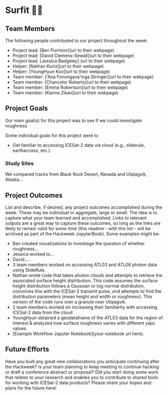 # Surfit 🏄‍♂️

## Team Members

The following people contributed to our project throughout the week:
* Project lead: [Ben Purinton](url to their webpage)
* Project lead: [David Clemens-Sewall](url to their webpage)
* Project lead: [Jessica Badgeley] (url to their webpage)
* Helper: [Nathan Kurtz](url to their webpage)
* Helper: [YoungHyun Koo](url to their webpage)
* Team member: ['Ana Fonongava'inga Stringer](url to their webpage)
* Team member: [Chancelor Roberts](url to their webpage)
* Team member: [Emma Robertson](url to their webpage)
* Team member: [Karina Zikan](url to their webpage)
  

## Project Goals
Our main goal(s) for this project was to see if we could investigate roughness 

Some individual goals for this project were to
* Get familiar to accessing ICESat-2 data via cloud (e.g., sliderule, earthaccess, etc.). 


### Study Sites 
We compared tracks from Black Rock Desert, Nevada and Utqiagvik, Alaska...


## Project Outcomes

List and describe, if desired, any project outcomes accomplished during the week.
These may be individual or aggregate, large or small.
The idea is to capture what your team learned and accomplished.
Links to relevant outputs are a great way to capture these outcomes, so long as the links are likely to remain valid for some time (this readme - with this list - will be archived as part of the Hackweek JupyterBook).
Some examples might be:

* Ben created visualizations to investiage the question of whether roughness...
* Jessica worked to...
* David....
* 3 team members worked on accessing ATL03 and ATL06 photon data using SlideRule. 
* Nathan wrote code that takes photon clouds and attempts to retrieve the associated surface height distribution. This code assumes the surface height distribution follows a Gaussian or log-normal distribution, convolves this with the ICESat-2 transmit pulse, and attempts to find the distribution parameters (mean height and width or roughness). This version of the code runs over a granule near Utqiagvik.
* 2 team members worked on increasing their familiarity with accessing ICESat-2 data from the cloud
* YoungHyun obtained a geodataframe of the ATL03 data for the region of interest & analyzed how surface roughness varies with different yapc values. 
* [Example Workflow Jupyter Notebook](your notebook url here).



## Future Efforts

Have you built any great new collaborations you anticipate continuing after the Hackweek?
Is your team planning to keep meeting to continue hacking or draft a conference abstract or proposal?
Did you start doing some work that relates to your research and enables you to contribute to shared tools for working with ICESat-2 data products?
Please share your hopes and plans for the future here!

